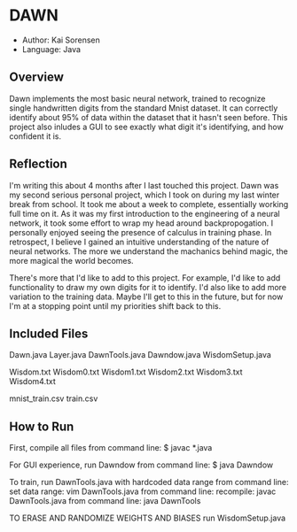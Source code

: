 # DAWN
 * Author: Kai Sorensen
 * Language: Java

## Overview
  Dawn implements the most basic neural network, trained to
  recognize single handwritten digits from the standard Mnist dataset.
  It can correctly identify about 95% of data within the dataset that it 
  hasn't seen before. This project also inludes a GUI to see exactly what
  digit it's identifying, and how confident it is.

## Reflection
  I'm writing this about 4 months after I last touched this project.
  Dawn was my second serious personal project, which I took on during
  my last winter break from school. It took me about a week to complete,
  essentially working full time on it. As it was my first introduction
  to the engineering of a neural network, it took some effort to wrap
  my head around backpropogation. I personally enjoyed seeing the presence
  of calculus in training phase. In retrospect, I believe I gained an
  intuitive understanding of the nature of neural networks. The more we
  understand the machanics behind magic, the more magical the world becomes.

  There's more that I'd like to add to this project. For example, I'd like
  to add functionality to draw my own digits for it to identify. I'd also
  like to add more variation to the training data. Maybe I'll get to this
  in the future, but for now I'm at a stopping point until my priorities
  shift back to this.

## Included Files
  Dawn.java
  Layer.java
  DawnTools.java
  Dawndow.java
  WisdomSetup.java

  Wisdom.txt
  Wisdom0.txt
  Wisdom1.txt
  Wisdom2.txt
  Wisdom3.txt
  Wisdom4.txt

  mnist_train.csv
  train.csv
  
## How to Run

  First, compile all files
    from command line: $ javac *.java

  For GUI experience, run Dawndow
    from command line: $ java Dawndow

  To train, run DawnTools.java with hardcoded data range
    from command line: set data range: vim DawnTools.java
    from command line: recompile: javac DawnTools.java
    from command line: java DawnTools

  TO ERASE AND RANDOMIZE WEIGHTS AND BIASES
    run WisdomSetup.java
